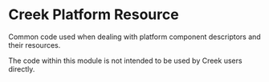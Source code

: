 # Creek Platform Resource

Common code used when dealing with platform component descriptors and their resources.

The code within this module is not intended to be used by Creek users directly.